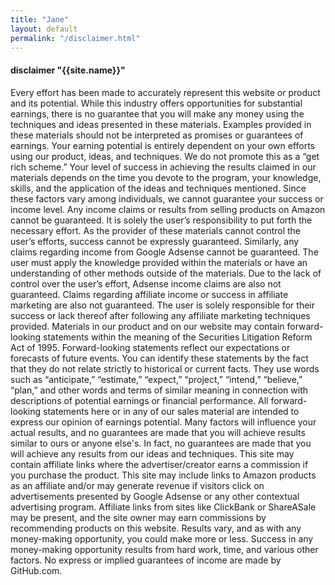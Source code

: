 ```yaml
---
title: "Jane"
layout: default
permalink: "/disclaimer.html"
---
```


#### disclaimer "{{site.name}}"
Every effort has been made to accurately represent this website or product and its potential. While this industry offers opportunities for substantial earnings, there is no guarantee that you will make any money using the techniques and ideas presented in these materials.
Examples provided in these materials should not be interpreted as promises or guarantees of earnings. Your earning potential is entirely dependent on your own efforts using our product, ideas, and techniques. We do not promote this as a “get rich scheme.”
Your level of success in achieving the results claimed in our materials depends on the time you devote to the program, your knowledge, skills, and the application of the ideas and techniques mentioned. Since these factors vary among individuals, we cannot guarantee your success or income level.
Any income claims or results from selling products on Amazon cannot be guaranteed. It is solely the user’s responsibility to put forth the necessary effort. As the provider of these materials cannot control the user’s efforts, success cannot be expressly guaranteed.
Similarly, any claims regarding income from Google Adsense cannot be guaranteed. The user must apply the knowledge provided within the materials or have an understanding of other methods outside of the materials. Due to the lack of control over the user’s effort, Adsense income claims are also not guaranteed.
Claims regarding affiliate income or success in affiliate marketing are also not guaranteed. The user is solely responsible for their success or lack thereof after following any affiliate marketing techniques provided.
Materials in our product and on our website may contain forward-looking statements within the meaning of the Securities Litigation Reform Act of 1995. Forward-looking statements reflect our expectations or forecasts of future events.
You can identify these statements by the fact that they do not relate strictly to historical or current facts. They use words such as “anticipate,” “estimate,” “expect,” “project,” “intend,” “believe,” “plan,” and other words and terms of similar meaning in connection with descriptions of potential earnings or financial performance.
All forward-looking statements here or in any of our sales material are intended to express our opinion of earnings potential. Many factors will influence your actual results, and no guarantees are made that you will achieve results similar to ours or anyone else's. In fact, no guarantees are made that you will achieve any results from our ideas and techniques.
This site may contain affiliate links where the advertiser/creator earns a commission if you purchase the product. This site may include links to Amazon products as an affiliate and/or may generate revenue if visitors click on advertisements presented by Google Adsense or any other contextual advertising program. Affiliate links from sites like ClickBank or ShareASale may be present, and the site owner may earn commissions by recommending products on this website.
Results vary, and as with any money-making opportunity, you could make more or less. Success in any money-making opportunity results from hard work, time, and various other factors. No express or implied guarantees of income are made by GitHub.com.

